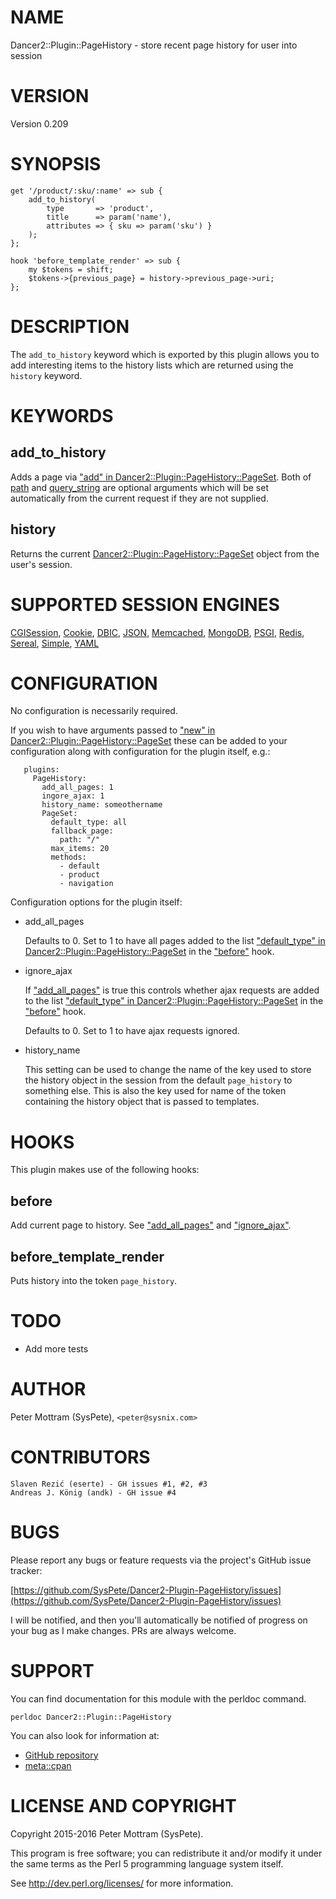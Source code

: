 # NAME

Dancer2::Plugin::PageHistory - store recent page history for user into session

# VERSION

Version 0.209

# SYNOPSIS

    get '/product/:sku/:name' => sub {
        add_to_history(
            type       => 'product',
            title      => param('name'),
            attributes => { sku => param('sku') }
        );
    };

    hook 'before_template_render' => sub {
        my $tokens = shift;
        $tokens->{previous_page} = history->previous_page->uri;
    };

# DESCRIPTION

The `add_to_history` keyword which is exported by this plugin allows you to 
add interesting items to the history lists which are returned using the
`history` keyword.

# KEYWORDS

## add\_to\_history

Adds a page via ["add" in Dancer2::Plugin::PageHistory::PageSet](https://metacpan.org/pod/Dancer2::Plugin::PageHistory::PageSet#add). Both of
[path](https://metacpan.org/pod/Dancer2::Plugin::PageHistory::Page#path) and
[query\_string](https://metacpan.org/pod/Dancer2::Plugin::PageHistory::Page#query_string) are optional
arguments
which will be set automatically from the current request if they are not
supplied.

## history

Returns the current [Dancer2::Plugin::PageHistory::PageSet](https://metacpan.org/pod/Dancer2::Plugin::PageHistory::PageSet) object from the
user's session.

# SUPPORTED SESSION ENGINES

[CGISession](https://metacpan.org/pod/Dancer2::Session::CGISession),
[Cookie](https://metacpan.org/pod/Dancer2::Session::Cookie), 
[DBIC](https://metacpan.org/pod/Dancer2::Session::DBIC),
[JSON](https://metacpan.org/pod/Dancer2::Session::JSON),
[Memcached](https://metacpan.org/pod/Dancer2::Session::Memcached),
[MongoDB](https://metacpan.org/pod/Dancer2::Session::MongoDB),
[PSGI](https://metacpan.org/pod/Dancer2::Session::PSGI),
[Redis](https://metacpan.org/pod/Dancer2::Session::Redis),
[Sereal](https://metacpan.org/pod/Dancer2::Session::Sereal),
[Simple](https://metacpan.org/pod/Dancer2::Session::Simple),
[YAML](https://metacpan.org/pod/Dancer2::Session::YAML)

# CONFIGURATION

No configuration is necessarily required.

If you wish to have arguments passed to
["new" in Dancer2::Plugin::PageHistory::PageSet](https://metacpan.org/pod/Dancer2::Plugin::PageHistory::PageSet#new) these can be added to your
configuration along with configuration for the plugin itself, e.g.:

       plugins:
         PageHistory:
           add_all_pages: 1
           ingore_ajax: 1 
           history_name: someothername
           PageSet:
             default_type: all
             fallback_page:
               path: "/"
             max_items: 20
             methods:
               - default
               - product
               - navigation
    

Configuration options for the plugin itself:

- add\_all\_pages

    Defaults to 0. Set to 1 to have all pages added to the list
    ["default\_type" in Dancer2::Plugin::PageHistory::PageSet](https://metacpan.org/pod/Dancer2::Plugin::PageHistory::PageSet#default_type) in the ["before"](#before) hook.

- ignore\_ajax

    If ["add\_all\_pages"](#add_all_pages) is true this controls whether ajax requests are added to
    the list ["default\_type" in Dancer2::Plugin::PageHistory::PageSet](https://metacpan.org/pod/Dancer2::Plugin::PageHistory::PageSet#default_type) in the
    ["before"](#before) hook.

    Defaults to 0. Set to 1 to have ajax requests ignored.

- history\_name

    This setting can be used to change the name of the key used to store
    the history object in the session from the default `page_history` to
    something else. This is also the key used for name of the token
    containing the history object that is passed to templates.

# HOOKS

This plugin makes use of the following hooks:

## before

Add current page to history. See ["add\_all\_pages"](#add_all_pages) and ["ignore\_ajax"](#ignore_ajax).

## before\_template\_render

Puts history into the token `page_history`.

# TODO

- Add more tests

# AUTHOR

Peter Mottram (SysPete), `<peter@sysnix.com>`

# CONTRIBUTORS

    Slaven Rezić (eserte) - GH issues #1, #2, #3
    Andreas J. König (andk) - GH issue #4

# BUGS

Please report any bugs or feature requests via the project's GitHub
issue tracker:

[https://github.com/SysPete/Dancer2-Plugin-PageHistory/issues](https://github.com/SysPete/Dancer2-Plugin-PageHistory/issues)

I will be notified, and then you'll automatically be notified of
progress on your bug as I make changes. PRs are always welcome.

# SUPPORT

You can find documentation for this module with the perldoc command.

    perldoc Dancer2::Plugin::PageHistory

You can also look for information at:

- [GitHub repository](https://github.com/SysPete/Dancer2-Plugin-PageHistory)
- [meta::cpan](https://metacpan.org/pod/Dancer2::Plugin::PageHistory)

# LICENSE AND COPYRIGHT

Copyright 2015-2016 Peter Mottram (SysPete).

This program is free software; you can redistribute it and/or modify
it under the same terms as the Perl 5 programming language system itself.

See http://dev.perl.org/licenses/ for more information.
